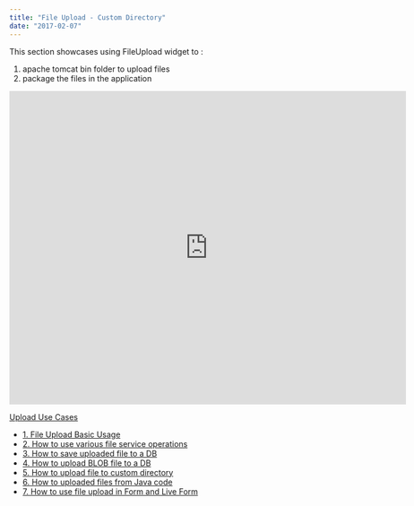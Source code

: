 ```yaml
---
title: "File Upload - Custom Directory"
date: "2017-02-07"
---
```


This section showcases using FileUpload widget to :

1. apache tomcat bin folder to upload files
2. package the files in the application

<iframe width="708" height="560" src="https://docs.google.com/presentation/d/e/2PACX-1vRZNrR4NddPLUrPz4asRRs6qbNtG_vO2gz4lZjsjujJnMLxsTrzLWf-NKZC8lMyUPSQpgS12Ld79TV3/embed?start=false&amp;loop=false&amp;delayms=3000" frameborder="0" allowfullscreen="allowfullscreen" mozallowfullscreen="mozallowfullscreen" webkitallowfullscreen="webkitallowfullscreen"></iframe>

[Upload Use Cases](/learn/app-development/widgets/basic/fileupload-use-cases/)

- [1\. File Upload Basic Usage](/learn/app-development/widgets/form-widgets/file-upload-basic-usage/)
- [2\. How to use various file service operations](/learn/how-tos/file-upload-widget-operations/)
- [3\. How to save uploaded file to a DB](/learn/how-tos/upload-file-save-database/)
- [4\. How to upload BLOB file to a DB](/learn/how-tos/file-upload-blob-data/)
- [5\. How to upload file to custom directory](/learn/how-tos/file-upload-custom-directory/)
- [6\. How to uploaded files from Java code](/learn/how-tos/accessing-file-upload-java-code/)
- [7\. How to use file upload in Form and Live Form](/learn/how-tos/upload-files-from-live-form-form/)

